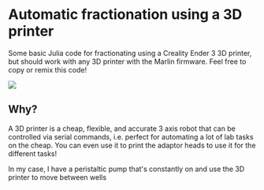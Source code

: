 # Automatic fractionation using a 3D printer

Some basic Julia code for fractionating using a Creality Ender 3 3D printer, but
should work with any 3D printer with the Marlin firmware. Feel free to copy or
remix this code!

![](3d-printer-fractionator.gif)

## Why?

A 3D printer is a cheap, flexible, and accurate 3 axis robot that can be
controlled via serial commands, i.e. perfect for automating a lot of lab tasks
on the cheap. You can even use it to print the adaptor heads to use it for the
different tasks!

In my case, I have a peristaltic pump that's constantly on and use the 3D
printer to move between wells